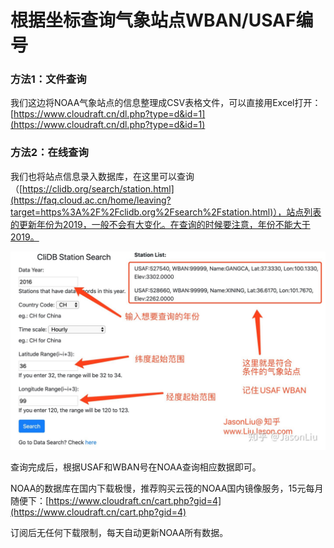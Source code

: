 # 根据坐标查询气象站点WBAN/USAF编号

### 方法1：文件查询

我们这边将NOAA气象站点的信息整理成CSV表格文件，可以直接用Excel打开：[https://www.cloudraft.cn/dl.php?type=d&id=1](https://www.cloudraft.cn/dl.php?type=d&id=1)

### 方法2：在线查询

我们也将站点信息录入数据库，在这里可以查询（[https://clidb.org/search/station.html](https://faq.cloud.ac.cn/home/leaving?target=https%3A%2F%2Fclidb.org%2Fsearch%2Fstation.html)），站点列表的更新年份为2019，一般不会有大变化。在查询的时候要注意，年份不能大于2019。

![](../../../.gitbook/assets/image%20%2814%29.png)

查询完成后，根据USAF和WBAN号在NOAA查询相应数据即可。

NOAA的数据库在国内下载极慢，推荐购买云筏的NOAA国内镜像服务，15元每月随便下：[https://www.cloudraft.cn/cart.php?gid=4](https://www.cloudraft.cn/cart.php?gid=4)

订阅后无任何下载限制，每天自动更新NOAA所有数据。

